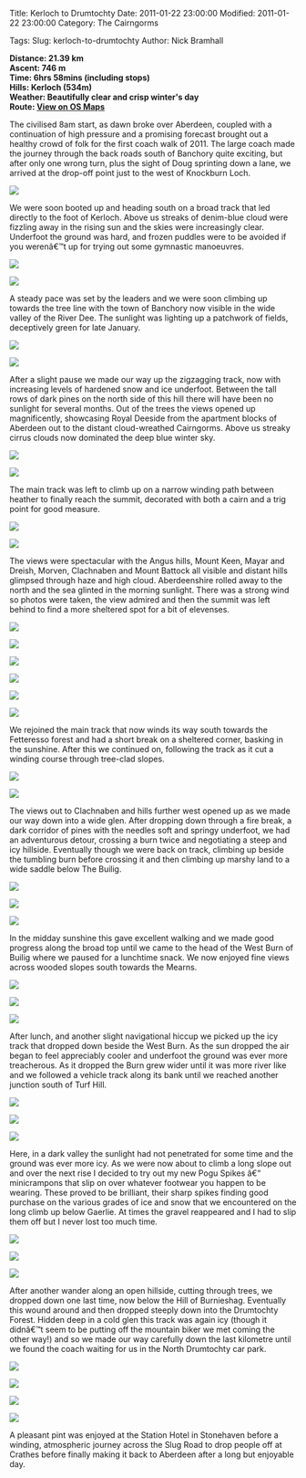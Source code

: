 Title: Kerloch to Drumtochty
Date: 2011-01-22 23:00:00
Modified: 2011-01-22 23:00:00
Category: The Cairngorms

Tags: 
Slug: kerloch-to-drumtochty
Author: Nick Bramhall

**Distance: 21.39 km  
Ascent: 746 m  
Time: 6hrs 58mins (including stops)  
Hills: Kerloch (534m)  
Weather: Beautifully clear and crisp winter's day  
Route: [View on OS Maps](https://www.invertedworld.co.uk/hillwalking/hillwalk/347)**



The civilised 8am start, as dawn broke over Aberdeen, coupled with a continuation of high pressure and a promising forecast brought out a healthy crowd of folk for the first coach walk of 2011. The large coach made the journey through the back roads south of Banchory quite exciting, but after only one wrong turn, plus the sight of Doug sprinting down a lane, we arrived at the drop-off point just to the west of Knockburn Loch.

<!--more-->

[![](http://farm6.static.flickr.com/5083/5380694910_f6044374a5_b.jpg)](http://www.flickr.com/photos/53725815@N00/5380694910)



We were soon booted up and heading south on a broad track that led directly to the foot of Kerloch. Above us streaks of denim-blue cloud were fizzling away in the rising sun and the skies were increasingly clear. Underfoot the ground was hard, and frozen puddles were to be avoided if you werenâ€™t up for trying out some gymnastic manoeuvres.



[![](http://farm6.static.flickr.com/5208/5380749982_7e5cfcf8cd_b.jpg)](http://www.flickr.com/photos/53725815@N00/5380749982)



[![](http://farm6.static.flickr.com/5204/5380151741_7cd645d151_b.jpg)](http://www.flickr.com/photos/53725815@N00/5380151741)



A steady pace was set by the leaders and we were soon climbing up towards the tree line with the town of Banchory now visible in the wide valley of the River Dee. The sunlight was lighting up a patchwork of fields, deceptively green for late January.



[![](http://farm6.static.flickr.com/5213/5384944933_7c9ef98966_b.jpg)](http://www.flickr.com/photos/53725815@N00/5384944933)



[![](http://farm6.static.flickr.com/5044/5381588942_9fb89e66fa_b.jpg)](http://www.flickr.com/photos/53725815@N00/5381588942)



After a slight pause we made our way up the zigzagging track, now with increasing levels of hardened snow and ice underfoot. Between the tall rows of dark pines on the north side of this hill there will have been no sunlight for several months. Out of the trees the views opened up magnificently, showcasing Royal Deeside from the apartment blocks of Aberdeen out to the distant cloud-wreathed Cairngorms. Above us streaky cirrus clouds now dominated the deep blue winter sky.



[![](http://farm6.static.flickr.com/5217/5385526482_5552645d85_b.jpg)](http://www.flickr.com/photos/53725815@N00/5385526482)



[![](http://farm6.static.flickr.com/5219/5385379581_db56d3f086_b.jpg)](http://www.flickr.com/photos/53725815@N00/5385379581)



The main track was left to climb up on a narrow winding path between heather to finally reach the summit, decorated with both a cairn and a trig point for good measure.



[![](http://farm6.static.flickr.com/5216/5385383381_1f472c6368_b.jpg)](http://www.flickr.com/photos/53725815@N00/5385383381)



[![](http://farm6.static.flickr.com/5212/5385995956_24b1424dbf_b.jpg)](http://www.flickr.com/photos/53725815@N00/5385995956)



The views were spectacular with the Angus hills, Mount Keen, Mayar and Dreish, Morven, Clachnaben and Mount Battock all visible and distant hills glimpsed through haze and high cloud. Aberdeenshire rolled away to the north and the sea glinted in the morning sunlight. There was a strong wind so photos were taken, the view admired and then the summit was left behind to find a more sheltered spot for a bit of elevenses.



[![](http://farm6.static.flickr.com/5215/5385975502_ac8f68a0a3_b.jpg)](http://www.flickr.com/photos/53725815@N00/5385975502)



[![](http://farm6.static.flickr.com/5214/5385973086_52e9afce97_b.jpg)](http://www.flickr.com/photos/53725815@N00/5385973086)



[![](http://farm6.static.flickr.com/5216/5385969206_24a5553ab4_b.jpg)](http://www.flickr.com/photos/53725815@N00/5385969206)



[![](http://farm6.static.flickr.com/5211/5385636502_3bbab998ba_b.jpg)](http://www.flickr.com/photos/53725815@N00/5385636502)



[![](http://farm6.static.flickr.com/5212/5384979157_ab558b5502_b.jpg)](http://www.flickr.com/photos/53725815@N00/5384979157)



[![](http://farm6.static.flickr.com/5209/5380570468_15f5097e1f_b.jpg)](http://www.flickr.com/photos/53725815@N00/5380570468)



We rejoined the main track that now winds its way south towards the Fetteresso forest and had a short break on a sheltered corner, basking in the sunshine.  After this we continued on, following the track as it cut a winding course through tree-clad slopes.



[![](http://farm6.static.flickr.com/5213/5385990316_cd87785793_b.jpg)](http://www.flickr.com/photos/53725815@N00/5385990316)



[![](http://farm6.static.flickr.com/5211/5385381917_5c09f51e0c_b.jpg)](http://www.flickr.com/photos/53725815@N00/5385381917)



The views out to Clachnaben and hills further west  opened up as we made our way down into a wide glen. After dropping down through a fire break, a dark corridor of pines with the needles soft and springy underfoot, we had an adventurous detour, crossing a burn twice and negotiating a steep and icy hillside. Eventually though we were back on track, climbing up beside the tumbling burn before crossing it and then climbing up marshy land to a wide saddle below The Builig.



[![](http://farm6.static.flickr.com/5216/5385960752_9a7708e841_b.jpg)](http://www.flickr.com/photos/53725815@N00/5385960752)



[![](http://farm6.static.flickr.com/5218/5385368843_ec4204d70c_b.jpg)](http://www.flickr.com/photos/53725815@N00/5385368843)



[![](http://farm6.static.flickr.com/5214/5385973838_256e5e1129_b.jpg)](http://www.flickr.com/photos/53725815@N00/5385973838)



In the midday sunshine this gave excellent walking and we made good progress along the broad top until we came to the head of the West Burn of Builig where we paused for a lunchtime snack. We now enjoyed fine views across wooded slopes south towards the Mearns.



[![](http://farm6.static.flickr.com/5220/5385358603_5a64a7e176_b.jpg)](http://www.flickr.com/photos/53725815@N00/5385358603)



[![](http://farm6.static.flickr.com/5219/5385988882_db13080fba_b.jpg)](http://www.flickr.com/photos/53725815@N00/5385988882)



[![](http://farm6.static.flickr.com/5218/5385957612_0efeb1901d_b.jpg)](http://www.flickr.com/photos/53725815@N00/5385957612)



After lunch, and another slight navigational hiccup we picked up the icy track that dropped down beside the West Burn. As the sun dropped the air began to feel appreciably cooler and underfoot the ground was ever more treacherous. As it dropped the Burn grew wider until it was more river like and we followed a vehicle track along its bank until we reached another junction south of Turf Hill. 



[![](http://farm6.static.flickr.com/5217/5385984972_e13a7fc322_b.jpg)](http://www.flickr.com/photos/53725815@N00/5385984972)



[![](http://farm6.static.flickr.com/5217/5385981244_f2115e9040_b.jpg)](http://www.flickr.com/photos/53725815@N00/5385981244)



[![](http://farm6.static.flickr.com/5217/5385980244_82b6248930_b.jpg)](http://www.flickr.com/photos/53725815@N00/5385980244)



Here, in a dark valley the sunlight had not penetrated for some time and the ground was ever more icy. As we were now about to climb a long slope out and over the next rise I decided to try out my new Pogu Spikes â€“ minicrampons that slip on over whatever footwear you happen to be wearing. These proved to be brilliant, their sharp spikes finding good purchase on the various grades of ice and snow that we encountered on the long climb up below Gaerlie. At times the gravel reappeared and I had to slip them off but I never lost too much time.



[![](http://farm6.static.flickr.com/5217/5385370447_50ccc28a9e_b.jpg)](http://www.flickr.com/photos/53725815@N00/5385370447)



[![](http://farm6.static.flickr.com/5218/5385366817_45c6a38f93_b.jpg)](http://www.flickr.com/photos/53725815@N00/5385366817)



[![](http://farm6.static.flickr.com/5211/5385361281_bb6b33baf8_b.jpg)](http://www.flickr.com/photos/53725815@N00/5385361281)



After another wander along an open hillside, cutting through trees, we dropped down one last time, now below the Hill of Burnieshag. Eventually this wound around and then dropped steeply down into the Drumtochty Forest. Hidden deep in a cold glen this track was again icy (though it didnâ€™t seem to be putting off the mountain biker we met coming the other way!) and so we made our way carefully down the last kilometre until we found the coach waiting for us in the North Drumtochty car park.



[![](http://farm6.static.flickr.com/5217/5385359849_dffd945794_b.jpg)](http://www.flickr.com/photos/53725815@N00/5385359849)



[![](http://farm6.static.flickr.com/5211/5385954648_3d58b7a045_b.jpg)](http://www.flickr.com/photos/53725815@N00/5385954648)



[![](http://farm6.static.flickr.com/5216/5385970744_f7e4cd9228_b.jpg)](http://www.flickr.com/photos/53725815@N00/5385970744)



[![](http://farm6.static.flickr.com/5217/5385389437_488a692a8d_b.jpg)](http://www.flickr.com/photos/53725815@N00/5385389437)



A pleasant pint was enjoyed at the Station Hotel in Stonehaven before a winding, atmospheric journey across the Slug Road to drop people off at Crathes before finally making it back to Aberdeen after a long but enjoyable day.
